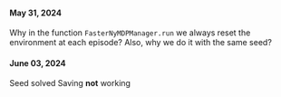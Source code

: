 #### May 31, 2024
Why in the function `FasterNyMDPManager.run` we always reset the environment at each episode? Also, why we do it with the same seed?

#### June 03, 2024
Seed solved
Saving **not** working